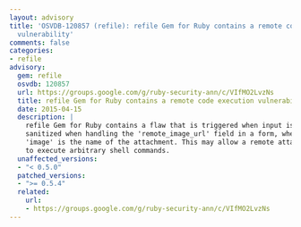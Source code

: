 ```yaml
---
layout: advisory
title: 'OSVDB-120857 (refile): refile Gem for Ruby contains a remote code execution
  vulnerability'
comments: false
categories:
- refile
advisory:
  gem: refile
  osvdb: 120857
  url: https://groups.google.com/g/ruby-security-ann/c/VIfMO2LvzNs
  title: refile Gem for Ruby contains a remote code execution vulnerability
  date: 2015-04-15
  description: |
    refile Gem for Ruby contains a flaw that is triggered when input is not
    sanitized when handling the 'remote_image_url' field in a form, where
    'image' is the name of the attachment. This may allow a remote attacker
    to execute arbitrary shell commands.
  unaffected_versions:
  - "< 0.5.0"
  patched_versions:
  - ">= 0.5.4"
  related:
    url:
    - https://groups.google.com/g/ruby-security-ann/c/VIfMO2LvzNs
---
```

